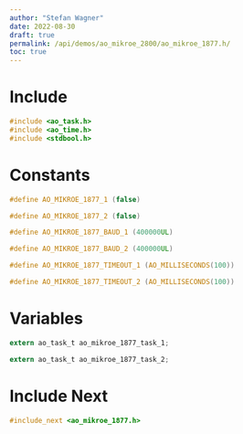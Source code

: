 ```yaml
---
author: "Stefan Wagner"
date: 2022-08-30
draft: true
permalink: /api/demos/ao_mikroe_2800/ao_mikroe_1877.h/
toc: true
---
```


# Include

```c
#include <ao_task.h>
#include <ao_time.h>
#include <stdbool.h>
```

# Constants

```c
#define AO_MIKROE_1877_1 (false)
```

```c
#define AO_MIKROE_1877_2 (false)
```

```c
#define AO_MIKROE_1877_BAUD_1 (400000UL)
```

```c
#define AO_MIKROE_1877_BAUD_2 (400000UL)
```

```c
#define AO_MIKROE_1877_TIMEOUT_1 (AO_MILLISECONDS(100))
```

```c
#define AO_MIKROE_1877_TIMEOUT_2 (AO_MILLISECONDS(100))
```

# Variables

```c
extern ao_task_t ao_mikroe_1877_task_1;
```

```c
extern ao_task_t ao_mikroe_1877_task_2;
```

# Include Next

```c
#include_next <ao_mikroe_1877.h>
```
